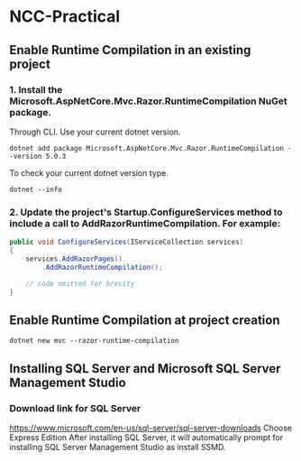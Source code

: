 # NCC-Practical
## Enable Runtime Compilation in an existing project
### 1. Install the Microsoft.AspNetCore.Mvc.Razor.RuntimeCompilation NuGet package.
Through CLI. Use your current dotnet version. 
```console
dotnet add package Microsoft.AspNetCore.Mvc.Razor.RuntimeCompilation --version 5.0.3
```

To check your current dotnet version type.
```console
dotnet --info
```

### 2. Update the project's Startup.ConfigureServices method to include a call to AddRazorRuntimeCompilation. For example:
```cs
public void ConfigureServices(IServiceCollection services)
{
    services.AddRazorPages()
        .AddRazorRuntimeCompilation();

    // code omitted for brevity
}
```
## Enable Runtime Compilation at project creation
```console
dotnet new mvc --razor-runtime-compilation
```
## Installing SQL Server and Microsoft SQL Server Management Studio
### Download link for SQL Server
https://www.microsoft.com/en-us/sql-server/sql-server-downloads
Choose Express Edition
After installing SQL Server, it will automatically prompt for installing SQL Server Management Studio as install SSMD.
